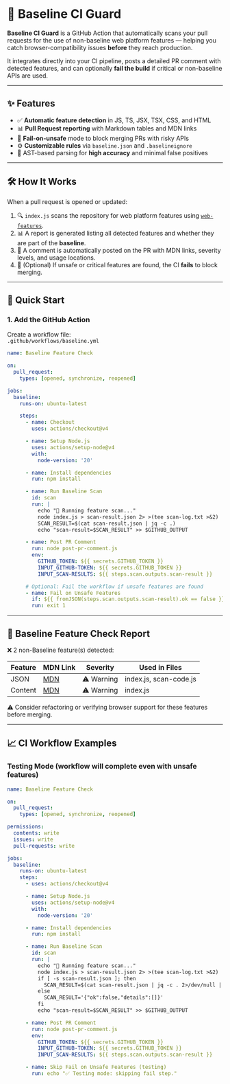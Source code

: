 # 🔎 Baseline CI Guard

**Baseline CI Guard** is a GitHub Action that automatically scans your pull requests for the use of non-baseline web platform features — helping you catch browser-compatibility issues **before** they reach production.

It integrates directly into your CI pipeline, posts a detailed PR comment with detected features, and can optionally **fail the build** if critical or non-baseline APIs are used.

---

## ✨ Features

- ✅ **Automatic feature detection** in JS, TS, JSX, TSX, CSS, and HTML  
- 📊 **Pull Request reporting** with Markdown tables and MDN links  
- 🚨 **Fail-on-unsafe** mode to block merging PRs with risky APIs  
- ⚙️ **Customizable rules** via `baseline.json` and `.baselineignore`  
- 🧪 AST-based parsing for **high accuracy** and minimal false positives

---

## 🛠️ How It Works

When a pull request is opened or updated:

1. 🔍 `index.js` scans the repository for web platform features using [`web-features`](https://github.com/mdn/web-features).
2. 📊 A report is generated listing all detected features and whether they are part of the **baseline**.
3. 💬 A comment is automatically posted on the PR with MDN links, severity levels, and usage locations.
4. 🚦 (Optional) If unsafe or critical features are found, the CI **fails** to block merging.

---

## 🚀 Quick Start

### 1. Add the GitHub Action

Create a workflow file:  
`.github/workflows/baseline.yml`

```yaml
name: Baseline Feature Check

on:
  pull_request:
    types: [opened, synchronize, reopened]

jobs:
  baseline:
    runs-on: ubuntu-latest

    steps:
      - name: Checkout
        uses: actions/checkout@v4

      - name: Setup Node.js
        uses: actions/setup-node@v4
        with:
          node-version: '20'

      - name: Install dependencies
        run: npm install

      - name: Run Baseline Scan
        id: scan
        run: |
          echo "🔎 Running feature scan..."
          node index.js > scan-result.json 2> >(tee scan-log.txt >&2)
          SCAN_RESULT=$(cat scan-result.json | jq -c .)
          echo "scan-result=$SCAN_RESULT" >> $GITHUB_OUTPUT

      - name: Post PR Comment
        run: node post-pr-comment.js
        env:
          GITHUB_TOKEN: ${{ secrets.GITHUB_TOKEN }}
          INPUT_GITHUB-TOKEN: ${{ secrets.GITHUB_TOKEN }}
          INPUT_SCAN-RESULTS: ${{ steps.scan.outputs.scan-result }}

      # Optional: Fail the workflow if unsafe features are found
      - name: Fail on Unsafe Features
        if: ${{ fromJSON(steps.scan.outputs.scan-result).ok == false }}
        run: exit 1

```

---

## 🔎 Baseline Feature Check Report

❌ 2 non-Baseline feature(s) detected:

| Feature | MDN Link | Severity | Used in Files          |
|--------|----------|----------|------------------------|
| JSON   | [MDN](https://developer.mozilla.org/en-US/docs/Web/API/JSON) | ⚠️ Warning | index.js, scan-code.js |
| Content | [MDN](https://developer.mozilla.org/en-US/docs/Web/API/Content) | ⚠️ Warning | index.js              |

⚠️ Consider refactoring or verifying browser support for these features before merging.


---

## 📈 CI Workflow Examples

### Testing Mode (workflow will complete even with unsafe features)

```yaml
name: Baseline Feature Check

on:
  pull_request:
    types: [opened, synchronize, reopened]

permissions:
  contents: write
  issues: write
  pull-requests: write

jobs:
  baseline:
    runs-on: ubuntu-latest
    steps:
      - uses: actions/checkout@v4

      - name: Setup Node.js
        uses: actions/setup-node@v4
        with:
          node-version: '20'

      - name: Install dependencies
        run: npm install

      - name: Run Baseline Scan
        id: scan
        run: |
          echo "🔎 Running feature scan..."
          node index.js > scan-result.json 2> >(tee scan-log.txt >&2) || true
          if [ -s scan-result.json ]; then
            SCAN_RESULT=$(cat scan-result.json | jq -c . 2>/dev/null || echo '{"ok":false,"details":[]}')
          else
            SCAN_RESULT='{"ok":false,"details":[]}'
          fi
          echo "scan-result=$SCAN_RESULT" >> $GITHUB_OUTPUT

      - name: Post PR Comment
        run: node post-pr-comment.js
        env:
          GITHUB_TOKEN: ${{ secrets.GITHUB_TOKEN }}
          INPUT_GITHUB-TOKEN: ${{ secrets.GITHUB_TOKEN }}
          INPUT_SCAN-RESULTS: ${{ steps.scan.outputs.scan-result }}

      - name: Skip Fail on Unsafe Features (testing)
        run: echo "✅ Testing mode: skipping fail step."

```

